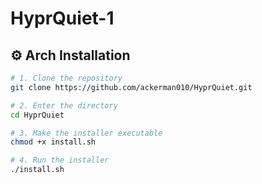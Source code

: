 # HyprQuiet-1

## ⚙️ Arch Installation

```bash
# 1. Clone the repository
git clone https://github.com/ackerman010/HyprQuiet.git

# 2. Enter the directory
cd HyprQuiet

# 3. Make the installer executable
chmod +x install.sh

# 4. Run the installer
./install.sh
```
